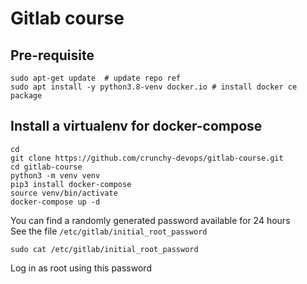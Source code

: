 # Gitlab course

## Pre-requisite
```shell
sudo apt-get update  # update repo ref
sudo apt install -y python3.8-venv docker.io # install docker ce package 
```

## Install a virtualenv for docker-compose

```shell
cd 
git clone https://github.com/crunchy-devops/gitlab-course.git
cd gitlab-course
python3 -m venv venv
pip3 install docker-compose
source venv/bin/activate
docker-compose up -d
```




You can find a randomly generated password available for 24 hours   
See the file `/etc/gitlab/initial_root_password`  
```shell
sudo cat /etc/gitlab/initial_root_password
```
Log in as root using this password
